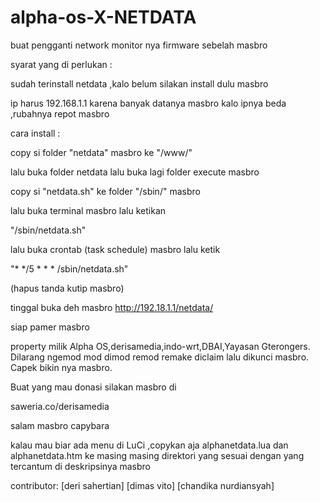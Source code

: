 # alpha-os-X-NETDATA
buat pengganti network monitor nya firmware sebelah masbro


syarat yang di perlukan :

sudah terinstall netdata ,kalo belum silakan install dulu masbro

ip harus 192.168.1.1 karena banyak datanya masbro kalo ipnya beda ,rubahnya repot masbro


cara install :

copy si folder "netdata" masbro ke "/www/"

lalu buka folder netdata lalu buka lagi folder execute masbro

copy si "netdata.sh" ke folder "/sbin/" masbro


lalu buka terminal masbro
lalu ketikan 

"/sbin/netdata.sh"

lalu buka crontab (task schedule) masbro
lalu ketik 

"* */5 * * * /sbin/netdata.sh"

(hapus tanda kutip masbro)

tinggal buka deh masbro 
http://192.18.1.1/netdata/

siap pamer masbro

property milik Alpha OS,derisamedia,indo-wrt,DBAI,Yayasan Gterongers.
Dilarang ngemod mod dimod remod remake diclaim lalu dikunci masbro. Capek bikin nya masbro.

Buat yang mau donasi silakan masbro
di 

saweria.co/derisamedia

salam masbro capybara

kalau mau biar ada menu di LuCi ,copykan aja alphanetdata.lua dan alphanetdata.htm ke masing masing direktori yang sesuai dengan yang tercantum di deskripsinya masbro

contributor:
[deri sahertian]
[dimas vito]
[chandika nurdiansyah]
